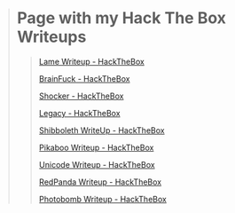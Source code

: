 > # Page with my Hack The Box Writeups
>
>> [Lame Writeup - HackTheBox](/HackTheBox/Lame.md)
>>
>> [BrainFuck - HackTheBox](/HackTheBox/Brainfuck.md)
>> 
>> [Shocker - HackTheBox](/HackTheBox/Shocker.md)
>> 
>> [Legacy - HackTheBox](/HackTheBox/Legacy.md)
>> 
>> [Shibboleth WriteUp - HackTheBox](/HackTheBox/Shibboleth.md)
>> 
>> [Pikaboo Writeup - HackTheBox](/HackTheBox/Pikaboo.md)
>>
>> [Unicode Writeup - HackTheBox](/HackTheBox/Unicode.md)
>> 
>> [RedPanda Writeup - HackTheBox](/HackTheBox/RedPanda.md)
>> 
>> [Photobomb Writeup - HackTheBox](/HackTheBox/Machines/Photobomb/index.md)
